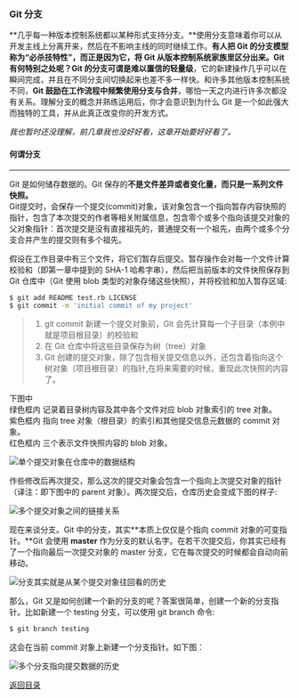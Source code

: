 
### Git 分支

**几乎每一种版本控制系统都以某种形式支持分支。**使用分支意味着你可以从开发主线上分离开来，然后在不影响主线的同时继续工作。**有人把 Git 的分支模型称为“必杀技特性”，**而正是因为它，将 Git 从版本控制系统家族里区分出来。Git 有何特别之处呢？Git 的分支可谓是难以置信的**轻量级**，它的新建操作几乎可以在瞬间完成，并且在不同分支间切换起来也差不多一样快。和许多其他版本控制系统不同，**Git 鼓励在工作流程中频繁使用分支与合并**，哪怕一天之内进行许多次都没有关系。理解分支的概念并熟练运用后，你才会意识到为什么 Git 是一个如此强大而独特的工具，并从此真正改变你的开发方式。

*我也暂时还没理解，前几章我也没好好看，这章开始要好好看了。*

#### 何谓分支

- - -

Git 是如何储存数据的。Git 保存的**不是文件差异或者变化量，而只是一系列文件快照。**   
Git提交时，会保存一个提交(commit)对象，该对象包含一个指向暂存内容快照的指针，包含了本次提交的作者等相关附属信息，包含零个或多个指向该提交对象的父对象指针：首次提交是没有直接祖先的，普通提交有一个祖先，由两个或多个分支合并产生的提交则有多个祖先。   

假设在工作目录中有三个文件，将它们暂存后提交。暂存操作会对每一个文件计算校验和（即第一章中提到的 SHA-1 哈希字串），然后把当前版本的文件快照保存到 Git 仓库中（Git 使用 blob 类型的对象存储这些快照），并将校验和加入暂存区域:


```bash
$ git add README test.rb LICENSE
$ git commit -m 'initial commit of my project'
```

> 1. git commit 新建一个提交对象前，Git 会先计算每一个子目录（本例中就是项目根目录）的校验和   
> 2. 在 Git 仓库中将这些目录保存为树（tree）对象
> 3. Git 创建的提交对象，除了包含相关提交信息以外，还包含着指向这个树对象（项目根目录）的指针,在将来需要的时候，重现此次快照的内容了。


下图中  
绿色框内 记录着目录树内容及其中各个文件对应 blob 对象索引的 tree 对象。    
紫色框内 指向 tree 对象（根目录）的索引和其他提交信息元数据的 commit 对象。     
红色框内 三个表示文件快照内容的 blob 对象。    

![单个提交对象在仓库中的数据结构](http://docs.pythontab.com/github/gitbook/_images/18333fig0301-tn.png)     

作些修改后再次提交，那么这次的提交对象会包含一个指向上次提交对象的指针（译注：即下图中的 parent 对象）。两次提交后，仓库历史会变成下图的样子:

![多个提交对象之间的链接关系](http://docs.pythontab.com/github/gitbook/_images/18333fig0302-tn.png)

现在来谈分支。Git 中的分支，其实**本质上仅仅是个指向 commit 对象的可变指针。**Git 会使用 **master** 作为分支的默认名字。在若干次提交后，你其实已经有了一个指向最后一次提交对象的 master 分支，它在每次提交的时候都会自动向前移动。

![ 分支其实就是从某个提交对象往回看的历史](http://docs.pythontab.com/github/gitbook/_images/18333fig0303-tn.png)

那么，Git 又是如何创建一个新的分支的呢？答案很简单，创建一个新的分支指针。比如新建一个 testing 分支，可以使用 git branch 命令:

```bash
$ git branch testing
```

这会在当前 commit 对象上新建一个分支指针。如下图：

![多个分支指向提交数据的历史](http://docs.pythontab.com/github/gitbook/_images/18333fig0304-tn.png)







[返回目录](https://github.com/wdyggh/note)
